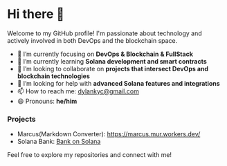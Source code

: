 # Hi there 👋

Welcome to my GitHub profile! I'm passionate about technology and actively involved in both DevOps and the blockchain space.

- 🔭 I’m currently focusing on **DevOps & Blockchain & FullStack**
- 🌱 I’m currently learning **Solana development and smart contracts**
- 👯 I’m looking to collaborate on **projects that intersect DevOps and blockchain technologies**
- 🤔 I’m looking for help with **advanced Solana features and integrations**
- 📫 How to reach me: [dylankyc@gmail.com](mailto:dylankyc@gmail.com)
- 😄 Pronouns: **he/him**

### Projects

- Marcus(Markdown Converter): https://marcus.mur.workers.dev/
- Solana Bank: [Bank on Solana](https://bank-solana.vercel.app/bank)

Feel free to explore my repositories and connect with me!
